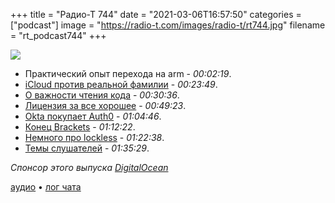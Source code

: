 +++
title = "Радио-Т 744"
date = "2021-03-06T16:57:50"
categories = ["podcast"]
image = "https://radio-t.com/images/radio-t/rt744.jpg"
filename = "rt_podcast744"
+++

![](https://radio-t.com/images/radio-t/rt744.jpg)

- Практический опыт перехода на arm - *00:02:19*.
- [iCloud против реальной фамилии](https://www.engadget.com/icloud-true-last-name-lock-out-192224309.html) - *00:23:49*.
- [О важности чтения кода](https://hackernoon.com/why-reading-code-is-just-as-important-as-writing-code-how-to-get-better-at-it-yc2k33f2) - *00:30:36*.
- [Лицензия за все хорошее](https://github.com/katharostech/ldtk-rs/blob/master/LICENSE.md) - *00:49:23*.
- [Okta покупает Auth0](https://www.cnbc.com/2021/03/03/okta-is-buying-security-rival-auth0-for-6point5-billion-stock-falls.html) - *01:04:46*.
- [Конец Brackets](https://github.com/adobe/brackets/pull/15325) - *01:12:22*.
- [Немного про lockless](https://lwn.net/Articles/844224/) - *01:22:38*.
- [Темы слушателей](https://radio-t.com/p/2021/03/02/prep-744/) - *01:35:29*.

*Спонсор этого выпуска [DigitalOcean](https://do.co/radiot)*


[аудио](https://cdn.radio-t.com/rt_podcast744.mp3) • [лог чата](https://chat.radio-t.com/logs/radio-t-744.html)
<audio src="https://cdn.radio-t.com/rt_podcast744.mp3" preload="none"></audio>
